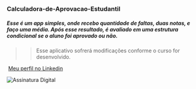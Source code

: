 ### Calculadora-de-Aprovacao-Estudantil

##### Esse é um app simples, onde recebo quantidade de faltas, duas notas, e faço uma média. Após esse resultado, é avaliado em uma estrutura condicional se o aluno foi aprovado ou não.

>>Esse aplicativo sofrerá modificações conforme o curso for desenvolvido.




​																																			  [Meu perfil no Linkedin](https://www.linkedin.com/in/brunahelenas/ "Clique para entrar em contato comigo")

 ![Assinatura Digital](https://i.ibb.co/x3cNQzc/dados-bruna.png)

